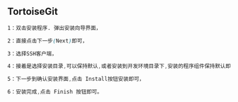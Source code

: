 ## TortoiseGit

```css
1：双击安装程序. 弹出安装向导界面，

2：直接点击下一步(Next)即可，

3：选择SSH客户端，

4：接着是选择安装目录,可以保持默认,或者安装到开发环境目录下,安装的程序组件保持默认即可，

5：下一步到确认安装界面,点击 Install按钮安装即可，

6：安装完成,点击 Finish 按钮即可。
```



